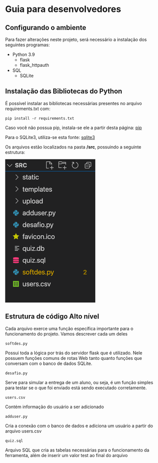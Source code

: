 # Guia para desenvolvedores

## Configurando o ambiente
Para fazer alterações neste projeto, será necessário a instalação dos  seguintes programas: 

* Python 3.9
   * flask
   * flask_httpauth  
* SQL
    * SQLite

## Instalação das Bibliotecas do Python

É possível instalar as bibliotecas necessárias presentes no arquivo requirements.txt
com:

```
pip install -r requirements.txt
```
Caso você não possua pip, instala-se ele a partir desta página:
[pip](https://pip.pypa.io/en/stable/installation/)


Para o SQLite3, utiliza-se esta fonte: [sqlite3](https://www.sqlite.org/index.html)


Os arquivos estão localizados na pasta **/src**, possuindo a seguinte estrutura:

![](./img/arquivos.png)

## Estrutura de código Alto nível

Cada arquivo exerce uma função específica importante para o funcionamento do projeto. Vamos descrever cada um deles 

    softdes.py 

Possui toda a lógica por trás do servidor flask que é utilizado. Nele possuem funções comuns de rotas Web tanto quanto funções que conversam com o banco de dados SQLite. 

    desafio.py

Serve para simular a entrega de um aluno, ou seja, é um função simples para testar se o que foi enviado está sendo executado corretamente.


    users.csv

Contém informação do usuário a ser adicionado 


    adduser.py

Cria a conexão com o banco de dados e adiciona um usuário a partir do arquivo users.csv

    quiz.sql

Arquivo SQL que cria as tabelas necessárias para o funcionamento da ferramenta, além de inserir um valor test ao final do arquivo